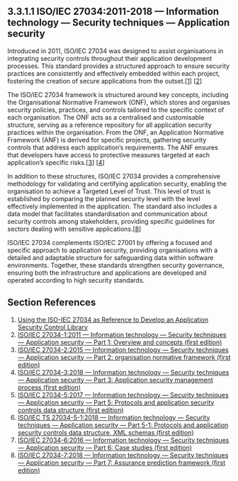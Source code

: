 ## 3.3.1.1 ISO/IEC 27034:2011-2018 — Information technology — Security techniques — Application security

Introduced in 2011, ISO/IEC 27034 was designed to assist organisations in integrating security controls throughout their application development processes. This standard provides a structured approach to ensure security practices are consistently and effectively embedded within each project, fostering the creation of secure applications from the outset.[[1](#ref-55)] [[2](#ref-56)]

The ISO/IEC 27034 framework is structured around key concepts, including the Organisational Normative Framework (ONF), which stores and organises security policies, practices, and controls tailored to the specific context of each organisation. The ONF acts as a centralised and customisable structure, serving as a reference repository for all application security practices within the organisation. From the ONF, an Application Normative Framework (ANF) is derived for specific projects, gathering security controls that address each application’s requirements. The ANF ensures that developers have access to protective measures targeted at each application’s specific risks.[[3](#ref-57)] [[4](#ref-58)]

In addition to these structures, ISO/IEC 27034 provides a comprehensive methodology for validating and certifying application security, enabling the organisation to achieve a Targeted Level of Trust. This level of trust is established by comparing the planned security level with the level effectively implemented in the application. The standard also includes a data model that facilitates standardisation and communication about security controls among stakeholders, providing specific guidelines for sectors dealing with sensitive applications.[[8](#ref-62)]

ISO/IEC 27034 complements ISO/IEC 27001 by offering a focused and specific approach to application security, providing organisations with a detailed and adaptable structure for safeguarding data within software environments. Together, these standards strengthen security governance, ensuring both the infrastructure and applications are developed and operated according to high security standards.


## Section References

1. <a name="ref-55"></a>[Using the ISO-IEC 27034 as Reference to Develop an Application Security Control Library](https://link.springer.com/chapter/10.1007/978-3-319-64218-5_46) <!-- REF-55 -->
2. <a name="ref-56"></a>[ISO/IEC 27034-1:2011 — Information technology — Security techniques — Application security — Part 1: Overview and concepts (first edition)](https://tinyurl.com/27034-2011) <!-- REF-56 -->
3. <a name="ref-57"></a>[ISO/IEC 27034-2:2015 — Information technology — Security techniques — Application security — Part 2: organisation normative framework (first edition)](https://www.iso.org/standard/55582.html) <!-- REF-57 -->
4. <a name="ref-58"></a>[ISO/IEC 27034-3:2018 — Information technology — Security techniques — Application security — Part 3: Application security management process (first edition)](https://www.iso.org/standard/55583.html) <!-- REF-58? -->
5. <a name="ref-59"></a>[ISO/IEC 27034-5:2017 — Information technology — Security techniques — Application security — Part 5: Protocols and application security controls data structure (first edition)](https://www.iso.org/standard/55585.html) <!-- REF-59 -->
6. <a name="ref-60"></a>[ISO/IEC TS 27034-5-1:2018 — Information technology — Security techniques — Application security — Part 5-1: Protocols and application security controls data structure, XML schemas (first edition)](https://www.iso.org/standard/67741.html) <!-- REF-60 -->
7. <a name="ref-61"></a>[ISO/IEC 27034-6:2016 — Information technology — Security techniques — Application security — Part 6: Case studies (first edition)](https://www.iso.org/standard/60804.html) <!-- REF-61 -->
8. <a name="ref-62"></a>[ISO/IEC 27034-7:2018 — Information technology — Security techniques — Application security — Part 7: Assurance prediction framework (first edition)](https://www.iso.org/standard/66229.html) <!-- REF-62 -->


<!-- 
PT-BR

A ISO/IEC 27034, introduzida em 2011, foi projetada para auxiliar organizações na integração de controles de segurança ao longo do desenvolvimento de suas aplicações. Este padrão oferece uma abordagem estruturada para garantir que as práticas de segurança sejam incorporadas de maneira consistente e eficaz em cada projeto, promovendo a criação de aplicações seguras desde o início.[[1](#ref-55)] [[2](#ref-56)]

O framework da ISO/IEC 27034 é composto por conceitos fundamentais, incluindo o Organization Normative Framework (ONF), que armazena e organiza as políticas, práticas e controles de segurança adaptados ao contexto específico de cada organização. O ONF é uma estrutura centralizada e personalizável, que serve como um repositório de referência para todas as práticas de segurança de aplicações da organização. A partir dele, um Application Normative Framework (ANF) é derivado para projetos específicos, reunindo os controles de segurança que atendem aos requisitos de cada aplicação. O ANF assegura que os desenvolvedores tenham acesso a medidas de proteção direcionadas aos riscos específicos de cada aplicação.[[2](#ref-56)][[3](#ref-57)] [[4](#ref-58)]

Além dessas estruturas, a ISO/IEC 27034 oferece uma metodologia completa para validar e certificar a segurança das aplicações, permitindo que a organização atinja um Nível de Confiança Alvo (Targeted Level of Trust). Esse nível de confiança é estabelecido por meio da comparação entre o nível de segurança planejado e o nível efetivamente implementado na aplicação. A norma inclui também um modelo de dados que facilita a padronização e a comunicação sobre os controles de segurança entre as partes envolvidas e fornece diretrizes específicas para setores que lidam com aplicações sensíveis.[[?](#ref-?)]

A ISO/IEC 27034 complementa a ISO/IEC 27001 ao fornecer um enfoque direto e específico para a segurança de aplicações, proporcionando às organizações uma estrutura detalhada e adaptável para lidar com a proteção de dados em ambientes de software. Em conjunto, essas normas fortalecem a governança de segurança ao assegurar que tanto a infraestrutura quanto as aplicações sejam desenvolvidas e operadas com altos padrões de segurança.[[?](#ref-?)]

-->